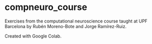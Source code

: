# compneuro_course
Exercises from the computational neuroscience course taught at UPF Barcelona by Rubén Moreno-Bote and Jorge Ramírez-Ruiz.

Created with Google Colab.
